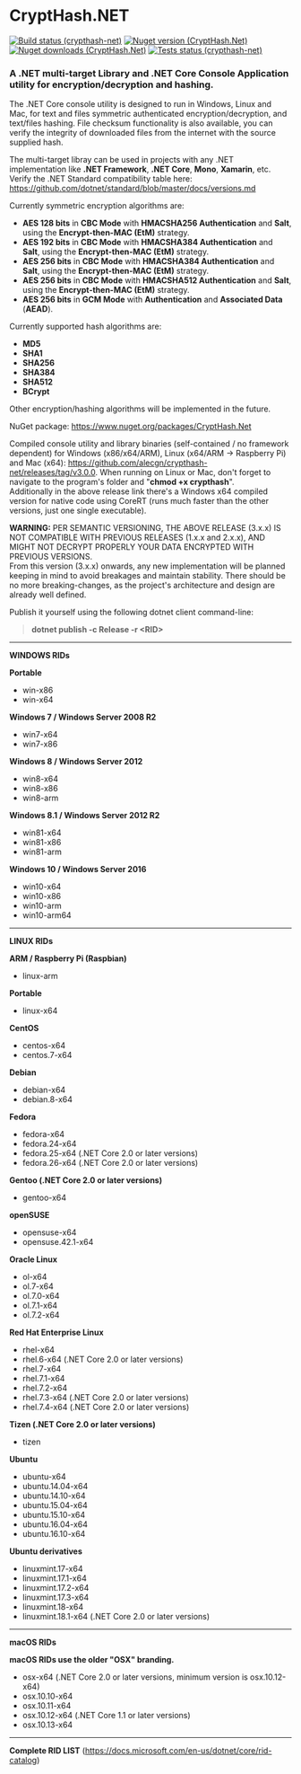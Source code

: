 # CryptHash.NET 
[![Build status (crypthash-net)](https://travis-ci.org/alecgn/crypthash-net.svg?branch=master)](https://travis-ci.org/alecgn/crypthash-net) [![Nuget version (CryptHash.Net)](https://img.shields.io/nuget/v/CryptHash.Net)](https://nuget.org/packages/CryptHash.Net) [![Nuget downloads (CryptHash.Net)](https://img.shields.io/nuget/dt/CryptHash.Net)](https://nuget.org/packages/CryptHash.Net) [![Tests status (crypthash-net)](https://img.shields.io/appveyor/tests/alecgn/crypthash-net)](https://ci.appveyor.com/project/alecgn/crypthash-net)

### A .NET multi-target Library and .NET Core Console Application utility for encryption/decryption and hashing.

The .NET Core console utility is designed to run in Windows, Linux and Mac, for text and files symmetric authenticated encryption/decryption, and text/files hashing. File checksum functionality is also available, you can verify the integrity of downloaded files from the internet with the source supplied hash.

The multi-target libray can be used in projects with any .NET implementation like **.NET Framework**, **.NET Core**, **Mono**, **Xamarin**, etc. Verify the .NET Standard compatibility table here: https://github.com/dotnet/standard/blob/master/docs/versions.md

Currently symmetric encryption algorithms are:  
* **AES 128 bits** in **CBC Mode** with **HMACSHA256 Authentication** and **Salt**, using the **Encrypt-then-MAC (EtM)** strategy.  
* **AES 192 bits** in **CBC Mode** with **HMACSHA384 Authentication** and **Salt**, using the **Encrypt-then-MAC (EtM)** strategy.
* **AES 256 bits** in **CBC Mode** with **HMACSHA384 Authentication** and **Salt**, using the **Encrypt-then-MAC (EtM)** strategy.
* **AES 256 bits** in **CBC Mode** with **HMACSHA512 Authentication** and **Salt**, using the **Encrypt-then-MAC (EtM)** strategy.
* **AES 256 bits** in **GCM Mode** with **Authentication** and **Associated Data** (**AEAD**).

Currently supported hash algorithms are:  
* **MD5**  
* **SHA1**  
* **SHA256**  
* **SHA384**  
* **SHA512**  
* **BCrypt**

Other encryption/hashing algorithms will be implemented in the future.

NuGet package: https://www.nuget.org/packages/CryptHash.Net

Compiled console utility and library binaries (self-contained / no framework dependent) for Windows (x86/x64/ARM), Linux (x64/ARM -> Raspberry Pi) and Mac (x64): https://github.com/alecgn/crypthash-net/releases/tag/v3.0.0.  When running on Linux or Mac, don't forget to navigate to the program's folder and "**chmod +x crypthash**".  
Additionally in the above release link there's a Windows x64 compiled version for native code using CoreRT (runs much faster than the other versions, just one single executable).

**WARNING:** PER SEMANTIC VERSIONING, THE ABOVE RELEASE (3.x.x) IS NOT COMPATIBLE WITH PREVIOUS RELEASES (1.x.x and 2.x.x), AND MIGHT NOT DECRYPT PROPERLY YOUR DATA ENCRYPTED WITH PREVIOUS VERSIONS.  
From this version (3.x.x) onwards, any new implementation will be planned keeping in mind to avoid breakages and maintain stability. There should be no more breaking-changes, as the project's architecture and design are already well defined.

Publish it yourself using the following dotnet client command-line:

>**dotnet publish -c Release -r \<RID\>**
--------------------------------------------------
**WINDOWS RIDs**

**Portable**
- win-x86
- win-x64

**Windows 7 / Windows Server 2008 R2**
- win7-x64
- win7-x86

**Windows 8 / Windows Server 2012**
- win8-x64
- win8-x86
- win8-arm

**Windows 8.1 / Windows Server 2012 R2**
- win81-x64
- win81-x86
- win81-arm

**Windows 10 / Windows Server 2016**
- win10-x64
- win10-x86
- win10-arm
- win10-arm64

--------------------------------------------------

**LINUX RIDs**

**ARM / Raspberry Pi (Raspbian)**
- linux-arm

**Portable**
- linux-x64

**CentOS**
- centos-x64
- centos.7-x64

**Debian**
- debian-x64
- debian.8-x64

**Fedora**
- fedora-x64
- fedora.24-x64
- fedora.25-x64 (.NET Core 2.0 or later versions)
- fedora.26-x64 (.NET Core 2.0 or later versions)

**Gentoo (.NET Core 2.0 or later versions)**
- gentoo-x64

**openSUSE**
- opensuse-x64
- opensuse.42.1-x64

**Oracle Linux**
- ol-x64
- ol.7-x64
- ol.7.0-x64
- ol.7.1-x64
- ol.7.2-x64

**Red Hat Enterprise Linux**
- rhel-x64
- rhel.6-x64 (.NET Core 2.0 or later versions)
- rhel.7-x64
- rhel.7.1-x64
- rhel.7.2-x64
- rhel.7.3-x64 (.NET Core 2.0 or later versions)
- rhel.7.4-x64 (.NET Core 2.0 or later versions)

**Tizen (.NET Core 2.0 or later versions)**
- tizen

**Ubuntu**
- ubuntu-x64
- ubuntu.14.04-x64
- ubuntu.14.10-x64
- ubuntu.15.04-x64
- ubuntu.15.10-x64
- ubuntu.16.04-x64
- ubuntu.16.10-x64

**Ubuntu derivatives**
- linuxmint.17-x64
- linuxmint.17.1-x64
- linuxmint.17.2-x64
- linuxmint.17.3-x64
- linuxmint.18-x64
- linuxmint.18.1-x64 (.NET Core 2.0 or later versions)

--------------------------------------------------

**macOS RIDs**

**macOS RIDs use the older "OSX" branding.**
- osx-x64 (.NET Core 2.0 or later versions, minimum version is osx.10.12-x64)
- osx.10.10-x64
- osx.10.11-x64
- osx.10.12-x64 (.NET Core 1.1 or later versions)
- osx.10.13-x64

--------------------------------------------------

**Complete RID LIST**
(https://docs.microsoft.com/en-us/dotnet/core/rid-catalog)
